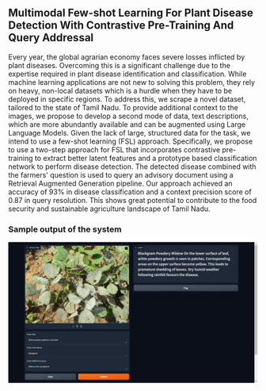 ## Multimodal Few-shot Learning For Plant Disease Detection With Contrastive Pre-Training And Query Addressal

Every year, the global agrarian economy faces severe losses inflicted by plant diseases. Overcoming this is a significant challenge due to the expertise required in plant disease identification and classification. While machine learning applications are not new to solving this problem, they rely on heavy, non-local datasets which is a hurdle when they have to be deployed in specific regions. To address this, we scrape a novel dataset, tailored to the state of Tamil Nadu. To provide additional context to the images, we propose to develop a second mode of data, text descriptions, which are more abundantly available and can be augmented using Large Language Models. Given the lack of large, structured data for the task, we intend to use a few-shot learning (FSL) approach. Specifically, we propose to use a two-step approach for FSL that incorporates contrastive pre-training to extract better latent features and a prototype based classification network to perform disease detection. The detected disease combined with the farmers' question is used to query an advisory document using a Retrieval Augmented Generation pipeline. Our approach achieved an accuracy of 93\% in disease classification and a context precision score of 0.87 in query resolution. This shows great potential to contribute to the food security and sustainable agriculture landscape of Tamil Nadu. 

### Sample output of the system
![Predicted output](gui.jpeg)
